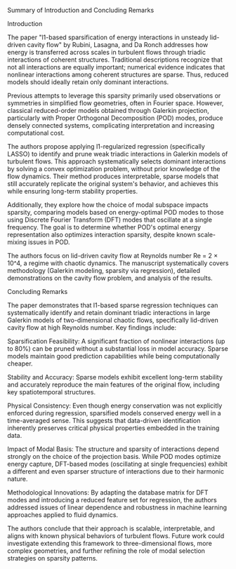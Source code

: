 Summary of Introduction and Concluding Remarks

Introduction

The paper "l1-based sparsification of energy interactions in unsteady lid-driven cavity flow" by Rubini, Lasagna, and Da Ronch addresses how energy is transferred across scales in turbulent flows through triadic interactions of coherent structures. Traditional descriptions recognize that not all interactions are equally important; numerical evidence indicates that nonlinear interactions among coherent structures are sparse. Thus, reduced models should ideally retain only dominant interactions.

Previous attempts to leverage this sparsity primarily used observations or symmetries in simplified flow geometries, often in Fourier space. However, classical reduced-order models obtained through Galerkin projection, particularly with Proper Orthogonal Decomposition (POD) modes, produce densely connected systems, complicating interpretation and increasing computational cost.

The authors propose applying l1-regularized regression (specifically LASSO) to identify and prune weak triadic interactions in Galerkin models of turbulent flows. This approach systematically selects dominant interactions by solving a convex optimization problem, without prior knowledge of the flow dynamics. Their method produces interpretable, sparse models that still accurately replicate the original system's behavior, and achieves this while ensuring long-term stability properties.

Additionally, they explore how the choice of modal subspace impacts sparsity, comparing models based on energy-optimal POD modes to those using Discrete Fourier Transform (DFT) modes that oscillate at a single frequency. The goal is to determine whether POD's optimal energy representation also optimizes interaction sparsity, despite known scale-mixing issues in POD.

The authors focus on lid-driven cavity flow at Reynolds number Re = 2 × 10^4, a regime with chaotic dynamics. The manuscript systematically covers methodology (Galerkin modeling, sparsity via regression), detailed demonstrations on the cavity flow problem, and analysis of the results.

Concluding Remarks

The paper demonstrates that l1-based sparse regression techniques can systematically identify and retain dominant triadic interactions in large Galerkin models of two-dimensional chaotic flows, specifically lid-driven cavity flow at high Reynolds number. Key findings include:

Sparsification Feasibility: A significant fraction of nonlinear interactions (up to 80%) can be pruned without a substantial loss in model accuracy. Sparse models maintain good prediction capabilities while being computationally cheaper.

Stability and Accuracy: Sparse models exhibit excellent long-term stability and accurately reproduce the main features of the original flow, including key spatiotemporal structures.

Physical Consistency: Even though energy conservation was not explicitly enforced during regression, sparsified models conserved energy well in a time-averaged sense. This suggests that data-driven identification inherently preserves critical physical properties embedded in the training data.

Impact of Modal Basis: The structure and sparsity of interactions depend strongly on the choice of the projection basis. While POD modes optimize energy capture, DFT-based modes (oscillating at single frequencies) exhibit a different and even sparser structure of interactions due to their harmonic nature.

Methodological Innovations: By adapting the database matrix for DFT modes and introducing a reduced feature set for regression, the authors addressed issues of linear dependence and robustness in machine learning approaches applied to fluid dynamics.

The authors conclude that their approach is scalable, interpretable, and aligns with known physical behaviors of turbulent flows. Future work could investigate extending this framework to three-dimensional flows, more complex geometries, and further refining the role of modal selection strategies on sparsity patterns.